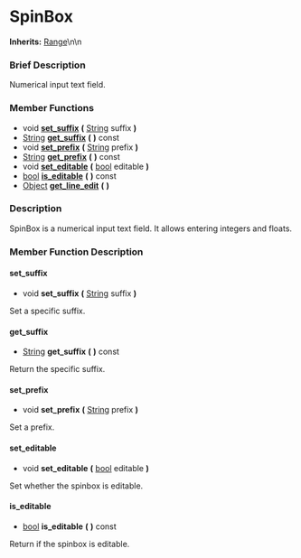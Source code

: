 #  SpinBox  
**Inherits:** [Range](class_range)\\n\\n
###  Brief Description  
Numerical input text field.

###  Member Functions 
  * void  **[set_suffix](#set_suffix)**  **(** [String](class_string) suffix  **)**
  * [String](class_string)  **[get_suffix](#get_suffix)**  **(** **)** const
  * void  **[set_prefix](#set_prefix)**  **(** [String](class_string) prefix  **)**
  * [String](class_string)  **[get_prefix](#get_prefix)**  **(** **)** const
  * void  **[set_editable](#set_editable)**  **(** [bool](class_bool) editable  **)**
  * [bool](class_bool)  **[is_editable](#is_editable)**  **(** **)** const
  * [Object](class_object)  **[get_line_edit](#get_line_edit)**  **(** **)**

###  Description  
SpinBox is a numerical input text field. It allows entering integers and floats.

###  Member Function Description  

#### <a name="set_suffix">set_suffix</a>
  * void  **set_suffix**  **(** [String](class_string) suffix  **)**

Set a specific suffix.

#### <a name="get_suffix">get_suffix</a>
  * [String](class_string)  **get_suffix**  **(** **)** const

Return the specific suffix.

#### <a name="set_prefix">set_prefix</a>
  * void  **set_prefix**  **(** [String](class_string) prefix  **)**

Set a prefix.

#### <a name="set_editable">set_editable</a>
  * void  **set_editable**  **(** [bool](class_bool) editable  **)**

Set whether the spinbox is editable.

#### <a name="is_editable">is_editable</a>
  * [bool](class_bool)  **is_editable**  **(** **)** const

Return if the spinbox is editable.
